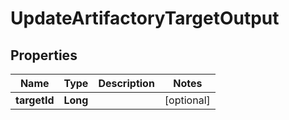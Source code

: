 

# UpdateArtifactoryTargetOutput

## Properties

Name | Type | Description | Notes
------------ | ------------- | ------------- | -------------
**targetId** | **Long** |  |  [optional]



